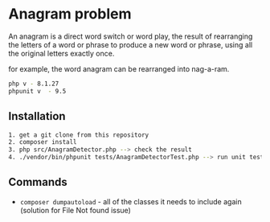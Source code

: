 # Anagram problem

An anagram is a direct word switch or word play, the result of rearranging the letters of a word or phrase to produce a new word or phrase, using all the original letters exactly once. 

for example, the word anagram can be rearranged into nag-a-ram.


```bash
php v - 8.1.27
phpunit v  - 9.5
```

## Installation


```bash
1. get a git clone from this repository
2. composer install
3. php src/AnagramDetector.php --> check the result
4. ./vendor/bin/phpunit tests/AnagramDetectorTest.php --> run unit tests

```

## Commands

- `composer dumpautoload` - all of the classes it needs to include again (solution for File Not found issue)